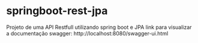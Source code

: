 # springboot-rest-jpa
Projeto de uma API Restfull utilizando spring boot e JPA
link para visualizar a documentação swagger: http://localhost:8080/swagger-ui.html
